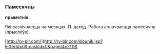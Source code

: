 ### Памесячны
**прыметнік**

Які разлічваецца па месяцах. П. даход. Работа аплачваецца памесячна (прыслоўе).

<a rel="author">[http://rv-blr.com/](http://rv-blr.com/slounik.jsp?letterId=0&maskId=0&pageId=2119)</a>

